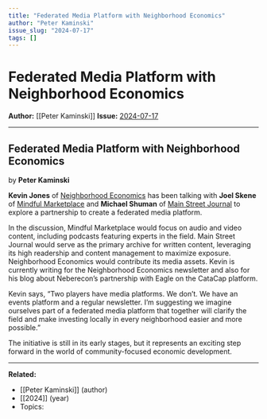 ```yaml
---
title: "Federated Media Platform with Neighborhood Economics"
author: "Peter Kaminski"
issue_slug: "2024-07-17"
tags: []
---
```


# Federated Media Platform with Neighborhood Economics

**Author:** [[Peter Kaminski]]
**Issue:** [2024-07-17](https://plex.collectivesensecommons.org/2024-07-17/)

---

## Federated Media Platform with Neighborhood Economics 
by **Peter Kaminski**

**Kevin Jones** of [Neighborhood Economics](https://neighborhoodeconomics.org/) has been talking with **Joel Skene** of [Mindful Marketplace](https://www.mindfulmarketplaceshow.com/) and **Michael Shuman** of [Main Street Journal](https://www.themainstreetjournal.org/) to explore a partnership to create a federated media platform.

In the discussion, Mindful Marketplace would focus on audio and video content, including podcasts featuring experts in the field. Main Street Journal would serve as the primary archive for written content, leveraging its high readership and content management to maximize exposure. Neighborhood Economics would contribute its media assets. Kevin is currently writing for the Neighborhood Economics newsletter and also for his blog about Neberecon’s partnership with Eagle on the CataCap platform.

Kevin says, “Two players have media platforms. We don’t. We have an events platform and a regular newsletter. I’m suggesting we imagine ourselves part of a federated media platform that together will clarify the field and make investing locally in every neighborhood easier and more possible.”

The initiative is still in its early stages, but it represents an exciting step forward in the world of community-focused economic development.

---

**Related:**
- [[Peter Kaminski]] (author)
- [[2024]] (year)
- Topics: 

